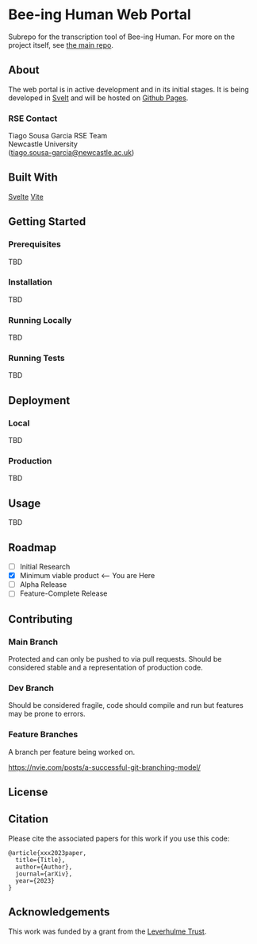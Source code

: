 # Bee-ing Human Web Portal

Subrepo for the transcription tool of Bee-ing Human. For more on the project itself, see [the main repo](https://github.com/NewcastleRSE/beeing-human).

## About

The web portal is in active development and in its initial stages. It is being developed in [Svelt](https://svelte.dev/) and will be hosted on [Github Pages](https://pages.github.com/).

### RSE Contact

Tiago Sousa Garcia
RSE Team  
Newcastle University  
([tiago.sousa-garcia@newcastle.ac.uk](mailto:tiago.sousa-garcia@newcastle.ac.uk))

## Built With

[Svelte](https://svelte.dev/)
[Vite](https://vitejs.dev/)

## Getting Started

### Prerequisites

TBD

### Installation

TBD

### Running Locally

TBD

### Running Tests

TBD

## Deployment

### Local

TBD

### Production

TBD

## Usage

TBD

## Roadmap

- [ ] Initial Research
- [x] Minimum viable product <-- You are Here
- [ ] Alpha Release
- [ ] Feature-Complete Release

## Contributing

### Main Branch

Protected and can only be pushed to via pull requests. Should be considered stable and a representation of production code.

### Dev Branch

Should be considered fragile, code should compile and run but features may be prone to errors.

### Feature Branches

A branch per feature being worked on.

https://nvie.com/posts/a-successful-git-branching-model/

## License

## Citation

Please cite the associated papers for this work if you use this code:

```
@article{xxx2023paper,
  title={Title},
  author={Author},
  journal={arXiv},
  year={2023}
}
```

## Acknowledgements

This work was funded by a grant from the [Leverhulme Trust](https://www.leverhulme.ac.uk/).
